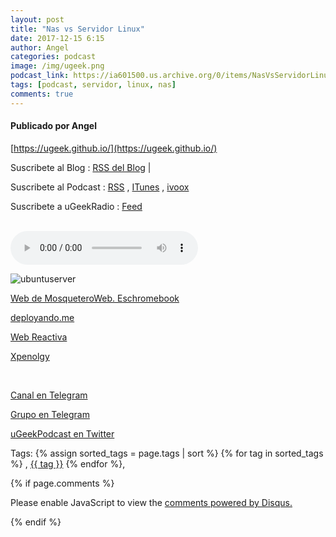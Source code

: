 ```yaml
---
layout: post
title: "Nas vs Servidor Linux"
date: 2017-12-15 6:15
author: Angel
categories: podcast
image: /img/ugeek.png
podcast_link: https://ia601500.us.archive.org/0/items/NasVsServidorLinux/Nas%20vs%20Servidor%20Linux.mp3
tags: [podcast, servidor, linux, nas]
comments: true
---
```

#### Publicado por Angel

[https://ugeek.github.io/](https://ugeek.github.io/)

Suscribete al Blog :  [RSS del Blog](http://feeds.feedburner.com/uGeekBlog) |

Suscribete al Podcast :  [RSS](http://feeds.feedburner.com/ugeek) , [ITunes](https://itunes.apple.com/us/podcast/ugeek/id1201421866?mt=2) , [ivoox](https://www.ivoox.com/podcast-ugeek_sq_f1383493_1.html)


Suscribete a uGeekRadio : [Feed](http://feeds.feedburner.com/uGeekRadio)

<br>

<!-- ------------------------------------- url del podcast -------------------------------------------  -->
<audio controls>
  <source src="https://ia601500.us.archive.org/0/items/NasVsServidorLinux/Nas%20vs%20Servidor%20Linux.mp3">
Your browser does not support the audio element.
</audio>

<!-- -------------------------------------Imagen -------------------------------------------  -->

![ubuntuserver](http://telegra.ph/file/259255429aff06f9a0adf.jpg)



<!-- -------------------------------------Descripción del podcast -------------------------------------------  -->

[Web de MosqueteroWeb. Eschromebook](https://eschromebook.blogspot.com/)

[deployando.me](http://deployando.me/)

[Web Reactiva](https://www.danielprimo.io/podcast)

[Xpenolgy](https://xpenology.com/forum/forum/7-spanish/)



<br>

<!-- -------------------------------------Aquí abajo los Comentarios -------------------------------------------  -->

<!-- Begin SpeakPipe code -->
<script type="text/javascript">
(function(d){
var app = d.createElement('script'); app.type = 'text/javascript'; app.async = true;
var pt = ('https:' == document.location.protocol ? 'https://' : 'http://');
app.src = pt + 'www.speakpipe.com/loader/u33wn17v7gblat29taobg3x8q901jwfj.js';
var s = d.getElementsByTagName('script')[0]; s.parentNode.insertBefore(app, s);
})(document);
</script>
<!-- End SpeakPipe code -->




[Canal en Telegram](https://t.me/uGeek)  

[Grupo en Telegram](https://t.me/uGeekPodcast)  

[uGeekPodcast en Twitter](https://twitter.com/ugeekpodcast)

Tags: {% assign sorted_tags = page.tags | sort %} {% for tag in sorted_tags %} , <span class="tag"><a href="/tag#{{ tag }}">{{ tag }}</a></span> {% endfor %},


{% if page.comments %}
<div id="disqus_thread"></div>
<script>

/**
*  RECOMMENDED CONFIGURATION VARIABLES: EDIT AND UNCOMMENT THE SECTION BELOW TO INSERT DYNAMIC VALUES FROM YOUR PLATFORM OR CMS.
*  LEARN WHY DEFINING THESE VARIABLES IS IMPORTANT: https://disqus.com/admin/universalcode/#configuration-variables*/
/*
var disqus_config = function () {
this.page.url = PAGE_URL;  // Replace PAGE_URL with your page's canonical URL variable
this.page.identifier = PAGE_IDENTIFIER; // Replace PAGE_IDENTIFIER with your page's unique identifier variable
};
*/
(function() { // DON'T EDIT BELOW THIS LINE
var d = document, s = d.createElement('script');
s.src = 'https://https-angelbcn-github-io-ugeek.disqus.com/embed.js';
s.setAttribute('data-timestamp', +new Date());
(d.head || d.body).appendChild(s);
})();
</script>
<noscript>Please enable JavaScript to view the <a href="https://disqus.com/?ref_noscript">comments powered by Disqus.</a></noscript>

{% endif %}

<script id="dsq-count-scr" src="//https-angelbcn-github-io-ugeek.disqus.com/count.js" async></script>
